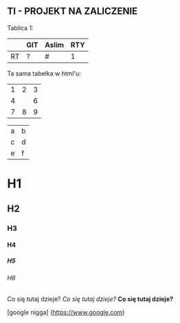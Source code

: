 ## TI - PROJEKT NA ZALICZENIE

Tablica 1:

|    |GIT | Aslim | RTY|
|--|--|--|--|
|RT| ?|# | 1|

Ta sama tabelka w html'u:

<TABLE>
  <TR><TD>1 <TD>2 <TD>3
  <TR><TD colspan="2">4 <TD>6
  <TR><TD>7 <TD>8 <TD>9
</TABLE>

<TABLE>
  <TR><TD>a <TD>b
  <TR><TD>c <TD>d
  <TR><TD>e <TD>f
</TABLE>

# H1
## H2
### H3
#### H4
##### H5
###### H6
Co się tutaj dzieje?
*Co się tutaj dzieje?*
**Co się tutaj dzieje?**

[google nigga] (https://www.google.com)

[logo]: http://fc07.deviantart.net/fs70/i/2010/206/c/d/Pixel_Mario_by_FinalGamers_2012.jpg "MARIO"

